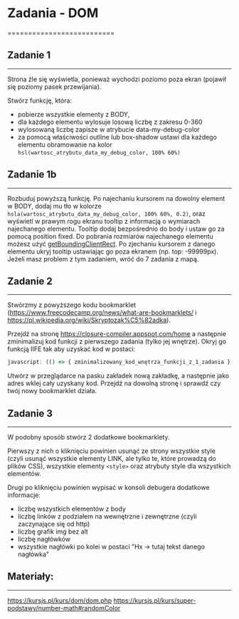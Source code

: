 # Zadania - DOM
==========================


## Zadanie 1
--------------------------
Strona źle się wyświetla, ponieważ wychodzi poziomo poza ekran (pojawił się poziomy pasek przewijania).

Stwórz funkcję, która:
- pobierze wszystkie elementy z BODY,
- dla każdego elementu wylosuje losową liczbę z zakresu 0-360
- wylosowaną liczbę zapisze w atrybucie data-my-debug-color
- za pomocą właściwości outline lub box-shadow ustawi dla każdego elementu obramowanie na kolor `hsl(wartosc_atrybutu_data_my_debug_color, 100% 60%)`


## Zadanie 1b
--------------------------
Rozbuduj powyższą funkcję.
Po najechaniu kursorem na dowolny element w BODY, dodaj mu tło w kolorze `hsla(wartosc_atrybutu_data_my_debug_color, 100% 60%, 0.2)`, oraz wyświetl w prawym rogu ekranu tooltip z informacją o wymiarach najechanego elementu. Tooltip dodaj bezpośrednio do body i ustaw go za pomocą position fixed. Do pobrania rozmiarów najechanego elementu możesz użyć [getBoundingClientRect](https://developer.mozilla.org/pl/docs/Web/API/Element/getBoundingClientRect). Po zjechaniu kursorem z danego elementu ukryj tooltip ustawiając go poza ekranem (np. top: -99999px). Jeżeli masz problem z tym zadaniem, wróć do 7 zadania z mapą.


## Zadanie 2
--------------------------
Stwórzmy z powyższego kodu bookmarklet (https://www.freecodecamp.org/news/what-are-bookmarklets/ i https://pl.wikipedia.org/wiki/Skryptozak%C5%82adka).

Przejdź na stronę https://closure-compiler.appspot.com/home a następnie zminimalizuj kod funkcji z pierwszego zadania (tylko jej wnętrze).
Okryj go funkcją IIFE tak aby uzyskać kod w postaci:

```js
javascript: (() => { zminimalizowany_kod_wnętrza_funkcji_z_1_zadania })();
```

Utwórz w przeglądarce na pasku zakładek nową zakładkę, a następnie jako adres wklej cały uzyskany kod.
Przejdź na dowolną stronę i sprawdź czy twój nowy bookmarklet działa.


## Zadanie 3
--------------------------
W podobny sposób stwórz 2 dodatkowe bookmarklety.

Pierwszy z nich o kliknięciu powinien usunąć ze strony wszystkie style (czyli usunąć wszystkie elementy LINK, ale tylko te, które prowadzą do plików CSS), wszystkie elementy `<style>` oraz atrybuty style dla wszystkich elementów.

Drugi po kliknięciu powinien wypisać w konsoli debugera dodatkowe informacje:
- liczbę wszystkich elementów z body
- liczbę linków z podziałem na wewnętrzne i zewnętrzne (czyli zaczynające się od http)
- liczbę grafik img bez alt
- liczbę nagłówków
- wszystkie nagłówki po kolei w postaci "Hx -> tutaj tekst danego nagłówka"


## Materiały:
--------------------------
https://kursjs.pl/kurs/dom/dom.php
https://kursjs.pl/kurs/super-podstawy/number-math#randomColor